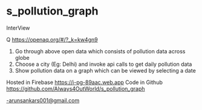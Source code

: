 # s_pollution_graph


InterView

Q
https://openaq.org/#/?_k=kw4gn9

1. Go through above open data which consists of pollution data across globe 
2. Choose a city (Eg: Delhi) and invoke api calls to get daily pollution data 
3. Show pollution data on a graph which can be viewed by selecting a date 

Hosted in Firebase
https://i-pg-89aac.web.app
Code in Github
https://github.com/Always4OutWorld/s_pollution_graph


-arunsankars001@gmail.com